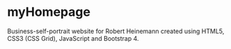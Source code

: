 # myHomepage
 
Business-self-portrait website for Robert Heinemann created using HTML5, CSS3 (CSS Grid), JavaScript and Bootstrap 4.
